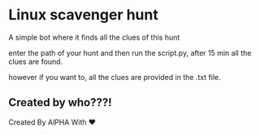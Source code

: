 # Linux scavenger hunt

A simple bot where it finds all the clues of this hunt

enter the path of your hunt and then run the script.py, after 15 min all the clues are found.

however if you want to, all the clues are provided in the .txt file.

## Created by who???!

Created By AlPHA With ❤️